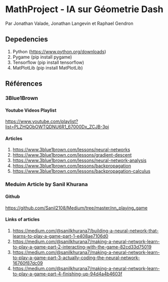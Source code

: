 # MathProject - IA sur Géometrie Dash
Par Jonathan Valade, Jonathan Langevin et Raphael Gendron

## Depedencies
1) Python (https://www.python.org/downloads)
2) Pygame (pip install pygame)
3) Tensorflow (pip install tensorflow)
4) MatPlotLib (pip install MatPlotLib)

## Références
### 3Blue1Brown
#### Youtube Videos Playlist
https://www.youtube.com/playlist?list=PLZHQObOWTQDNU6R1_67000Dx_ZCJB-3pi
#### Articles
1) https://www.3blue1brown.com/lessons/neural-networks
2) https://www.3blue1brown.com/lessons/gradient-descent
3) https://www.3blue1brown.com/lessons/neural-network-analysis
4) https://www.3blue1brown.com/lessons/backpropagation
5) https://www.3blue1brown.com/lessons/backpropagation-calculus

### Meduim Article by Sanil Khurana
#### Github
https://github.com/Sanil2108/Medium/tree/master/nn_playing_game
#### Links of articles
1) https://medium.com/@sanilkhurana7/building-a-neural-network-that-learns-to-play-a-game-part-1-e408ae7106d0
2) https://medium.com/@sanilkhurana7/making-a-neural-network-learn-to-play-a-game-part-2-interacting-with-the-game-82cd33d75019
3) https://medium.com/@sanilkhurana7/making-a-neural-network-learn-to-play-a-game-part-3-actually-coding-the-neural-network-16760f87dc09
4) https://medium.com/@sanilkhurana7/making-a-neural-network-learn-to-play-a-game-part-4-finishing-up-94d4a4b4603f

